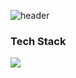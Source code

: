 ![header](https://capsule-render.vercel.app/api?type=transparent&color=auto&height=300&section=header&text=Lazernes&fontSize=90)

<!-- ### Hi there 👋 -->
### Tech Stack
<img src="https://img.shields.io/badge/#00599C?style=for-the-badge&logo=c++&logoColor=black">

<!--
**Lazernes/Lazernes** is a ✨ _special_ ✨ repository because its `README.md` (this file) appears on your GitHub profile.

Here are some ideas to get you started:

- 🔭 I’m currently working on ...
- 🌱 I’m currently learning ...
- 👯 I’m looking to collaborate on ...
- 🤔 I’m looking for help with ...
- 💬 Ask me about ...
- 📫 How to reach me: ...
- 😄 Pronouns: ...
- ⚡ Fun fact: ...
-->
